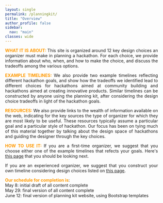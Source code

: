 ```yaml
---
layout: single
permalink: /planningkit/
title: "Overview"
author_profile: false
sidebar:
  nav: "main"
classes: wide
---
```

<style>
  p {text-align:justify;}
  b { color: #FF9900; }
</style>
<p><b>WHAT IT IS ABOUT: </b>This site is organized around 12 key design choices an organizer must make in planning a hackathon. For each choice, we provide information about who, when, and how to make the choice, and discuss the tradeoffs among the various options.</p>
<p><b>EXAMPLE TIMELINES: </b>We also provide two example timelines reflecting different hackathon goals, and show how the tradeoffs we identified lead to different choices for hackathons aimed at community building and hackathons aimed at creating innovative products. Similar timelines can be constructed by anyone using the planning kit, after considering the design choice tradeoffs in light of the hackathon goals.</p>
<p><b>RESOURCES: </b>We also provide links to the wealth of information available on the web, indicating for the key sources the type of organizer for which they are most likely to be useful. These resources typically assume a particular goal and a particular style of hackathon. Our focus has been on tying much of this material together by talking about the design space of hackathons and guiding the designer through the key choices.</p>
<p><b>HOW TO USE IT: </b>If you are a first-time organizer, we suggest that you choose either one of the example timelines that refects your goals. Here's <a href="{{ relative_url }}/hackathon-planning-kit/example-timelines">this page</a> that you should be looking next.</p>
<p>If you are an experienced organizer, we suggest that you construct your own timeline considering design choices listed on <a href="{{ relative_url }}/hackathon-planning-kit/design-choices">this page</a>.<p>
<p><b>Our schedule for completion is</b>:<br>
May 8: initial draft of all content complete<br>
May 29: final version of all content complete<br>
June 12: final version of planning kit website, using Bootstrap templates</p>


<!-- Like any other event, hackathons require thorough planning which includes forming a leadership team, finding a date, planning a suitable venue, creating and distributing marketing material, providing support before, during and after the event, and considering general logistics such as transportation, hosting, catering and others.

Our hackathon planning kit focuses on tasks specific to hackathon and hence we advise organizers to refer to other available guides that cover specifics about those topics (e.g., <a href="https://www.wildapricot.com/articles/how-to-plan-an-event">https://www.wildapricot.com/articles/how-to-plan-an-event</a>). -->

<!-- Our hackathon plannking kit is meant to extend the basic event planning guidelines and provide insight into the specifics of Hackathons as compared to other time-bounded co-located events. Learn more about our hackathon planning kit through the following pages:
<ul>
  <li><a href="{{ relative_url }}/hackathon-planning-kit/key-questions">Key Questions</a></li>
  <li><a href="{{ relative_url }}/hackathon-planning-kit/aspects">Key Hackathon Aspects</a></li>
  <li><a href="{{ relative_url }}/hackathon-planning-kit/general-guidelines">General Guidelines</a></li>
  <li><a href="{{ relative_url }}/hackathon-planning-kit/example-trees">Example Hackathons</a></li>
</ul> -->

<!-- <p style="text-align: justify;">
  This kit consists of three main steps: key questions, general guidelines, and design choices. Following these steps in order, you will create the timeline of planning for your hackathon.
  <ul>
    <li><a href="{{ relative_url }}/hackathon-planning-kit/key-questions">Key question</a>: Answering these questions help you figure out the goals of your event, etc.</li>
    <li><a href="{{ relative_url }}/hackathon-planning-kit/general-guidelines">General Guidelines</a>:</li>
    <li><a href="{{ relative_url }}/hackathon-planning-kit/design-choices">Design choices</a>: There are 12 key decisions that organizers need to make in designing their events. You have to go through each of these decision points and choose the design that favor reaching your event goals.</li>
  </ul>
</p> -->
